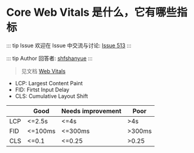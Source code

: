 # Core Web Vitals 是什么，它有哪些指标



::: tip Issue 
 欢迎在 Issue 中交流与讨论: [Issue 513](https://github.com/shfshanyue/Daily-Question/issues/513) 
:::

::: tip Author 
回答者: [shfshanyue](https://github.com/shfshanyue) 
:::

> 见文档 [Web Vitals](https://web.dev/vitals/)

+ LCP: Largest Content Paint
+ FID: Firtst Input Delay
+ CLS: Cumulative Layout Shift

|     | Good    | Needs improvement | Poor   |
|-----|---------|-------------------|--------|
| LCP | <=2.5s  | <=4s              | >4s    |
| FID | <=100ms | <=300ms           | >300ms |
| CLS | <=0.1   | <=0.25            | >0.25  |
